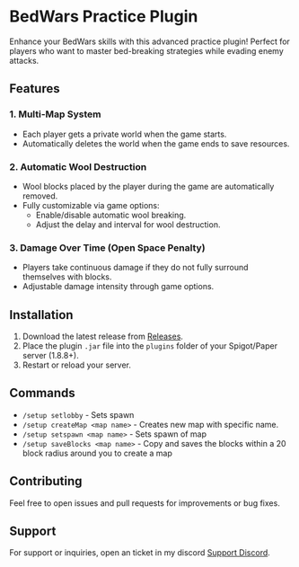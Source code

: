 # BedWars Practice Plugin

Enhance your BedWars skills with this advanced practice plugin! Perfect for players who want to master bed-breaking strategies while evading enemy attacks.

## Features

### 1. Multi-Map System
- Each player gets a private world when the game starts.
- Automatically deletes the world when the game ends to save resources.

### 2. Automatic Wool Destruction
- Wool blocks placed by the player during the game are automatically removed.
- Fully customizable via game options:
    - Enable/disable automatic wool breaking.
    - Adjust the delay and interval for wool destruction.

### 3. Damage Over Time (Open Space Penalty)
- Players take continuous damage if they do not fully surround themselves with blocks.
- Adjustable damage intensity through game options.

## Installation

1. Download the latest release from [Releases](https://github.com/dogsbean/BedwarsPractice/releases/tag/Release).
2. Place the plugin `.jar` file into the `plugins` folder of your Spigot/Paper server (1.8.8+).
3. Restart or reload your server.

## Commands

- `/setup setlobby` - Sets spawn
- `/setup createMap <map name>` - Creates new map with specific name.
- `/setup setspawn <map name>` - Sets spawn of map
- `/setup saveBlocks <map name>` - Copy and saves the blocks within a 20 block radius around you to create a map

## Contributing

Feel free to open issues and pull requests for improvements or bug fixes.

## Support

For support or inquiries, open an ticket in my discord [Support Discord](https://discord.gg/xydjE7ym5W).


